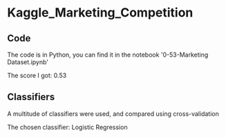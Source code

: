# Kaggle_Marketing_Competition
## Code
The code is in Python, you can find it in the notebook '0-53-Marketing Dataset.ipynb' 

The score I got: 0.53
## Classifiers
A multitude of classifiers were used, and compared using cross-validation

The chosen classifier: Logistic Regression
